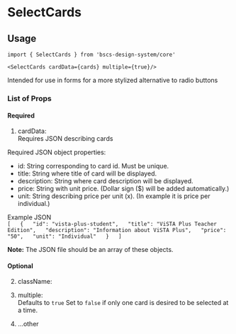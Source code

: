 # SelectCards

## Usage
`import { SelectCards } from 'bscs-design-system/core'`

`<SelectCards cardData={cards} multiple={true}/>`

Intended for use in forms for a more stylized alternative to radio buttons

### List of Props
#### Required
1. cardData:   
Requires JSON describing cards

Required JSON object properties:
- id: String corresponding to card id. Must be unique.
- title: String where title of card will be displayed.
- description: String where card description will be displayed.
- price: String with unit price. (Dollar sign ($) will be added automatically.)
- unit: String describing price per unit (x). (In example it is price per individual.)

Example JSON   
`[  
  {  
    "id": "vista-plus-student",  
    "title": "ViSTA Plus Teacher Edition",  
    "description": "Information about ViSTA Plus",  
    "price": "50",  
    "unit": "Individual"  
  }  
]`  

**Note:** The JSON file should be an array of these objects.

#### Optional
2. className:  

3. multiple:   
Defaults to `true`
Set to `false` if only one card is desired to be selected at a time.

4. ...other
